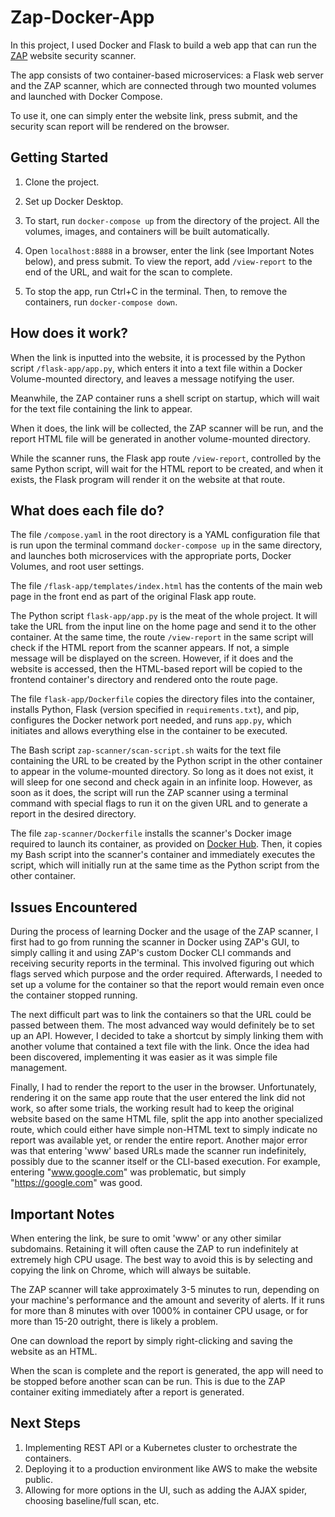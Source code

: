 # Zap-Docker-App

In this project, I used Docker and Flask to build a web app that can run the [ZAP](https://www.zaproxy.org/docs/docker/full-scan/) website security scanner.

The app consists of two container-based microservices: a Flask web server and the ZAP scanner, which are connected through two mounted volumes and launched with Docker Compose. 

To use it, one can simply enter the website link, press submit, and the security scan report will be rendered on the browser.

## Getting Started

1) Clone the project.

2) Set up Docker Desktop.

3) To start, run `docker-compose up` from the directory of the project. All the volumes, images, and containers will be built automatically.

4) Open `localhost:8888` in a browser, enter the link (see Important Notes below), and press submit. To view the report, add `/view-report` to the end of the URL, and wait for the scan to complete.

5) To stop the app, run Ctrl+C in the terminal. Then, to remove the containers, run `docker-compose down`.

## How does it work?

When the link is inputted into the website, it is processed by the Python script `/flask-app/app.py`, which enters it into a text file within a Docker Volume-mounted directory, and leaves a message notifying the user.

Meanwhile, the ZAP container runs a shell script on startup, which will wait for the text file containing the link to appear. 

When it does, the link will be collected, the ZAP scanner will be run, and the report HTML file will be generated in another volume-mounted directory.

While the scanner runs, the Flask app route `/view-report`, controlled by the same Python script, will wait for the HTML report to be created, and when it exists, the Flask program will render it on the website at that route. 

## What does each file do? 

The file `/compose.yaml` in the root directory is a YAML configuration file that is run upon the terminal command `docker-compose up` in the same directory, and launches both microservices with the appropriate ports, Docker Volumes, and root user settings.

The file `/flask-app/templates/index.html` has the contents of the main web page in the front end as part of the original Flask app route.

The Python script `flask-app/app.py` is the meat of the whole project. It will take the URL from the input line on the home page and send it to the other container. At the same time, the route `/view-report` in the same script will check if the HTML report from the scanner appears. If not, a simple message will be displayed on the screen. However, if it does and the website is accessed, then the HTML-based report will be copied to the frontend container's directory and rendered onto the route page.

The file `flask-app/Dockerfile` copies the directory files into the container, installs Python, Flask (version specified in `requirements.txt`), and pip, configures the Docker network port needed, and runs `app.py`, which initiates and allows everything else in the container to be executed. 

The Bash script `zap-scanner/scan-script.sh` waits for the text file containing the URL to be created by the Python script in the other container to appear in the volume-mounted directory. So long as it does not exist, it will sleep for one second and check again in an infinite loop. However, as soon as it does, the script will run the ZAP scanner using a terminal command with special flags to run it on the given URL and to generate a report in the desired directory. 

The file `zap-scanner/Dockerfile` installs the scanner's Docker image required to launch its container, as provided on [Docker Hub](https://hub.docker.com/r/owasp/zap2docker-stable). Then, it copies my Bash script into the scanner's container and immediately executes the script, which will initially run at the same time as the Python script from the other container. 

## Issues Encountered

During the process of learning Docker and the usage of the ZAP scanner, I first had to go from running the scanner in Docker using ZAP's GUI, to simply calling it and using ZAP's custom Docker CLI commands and receiving security reports in the terminal. This involved figuring out which flags served which purpose and the order required. Afterwards, I needed to set up a volume for the container so that the report would remain even once the container stopped running.

The next difficult part was to link the containers so that the URL could be passed between them. The most advanced way would definitely be to set up an API. However, I decided to take a shortcut by simply linking them with another volume that contained a text file with the link. Once the idea had been discovered, implementing it was easier as it was simple file management.

Finally, I had to render the report to the user in the browser. Unfortunately, rendering it on the same app route that the user entered the link did not work, so after some trials, the working result had to keep the original website based on the same HTML file, split the app into another specialized route, which could either have simple non-HTML text to simply indicate no report was available yet, or render the entire report. Another major error was that entering 'www' based URLs made the scanner run indefinitely, possibly due to  the scanner itself or the CLI-based execution. For example, entering "www.google.com" was problematic, but simply "https://google.com" was good. 

## Important Notes

When entering the link, be sure to omit 'www' or any other similar subdomains. Retaining it will often cause the ZAP to run indefinitely at extremely high CPU usage. The best way to avoid this is by selecting and copying the link on Chrome, which will always be suitable. 

The ZAP scanner will take approximately 3-5 minutes to run, depending on your machine's performance and the amount and severity of alerts. If it runs for more than 8 minutes with over 1000% in container CPU usage, or for more than 15-20 outright, there is likely a problem. 

One can download the report by simply right-clicking and saving the website as an HTML. 

When the scan is complete and the report is generated, the app will need to be stopped before another scan can be run. This is due to the ZAP container exiting immediately after a report is generated. 

## Next Steps

1) Implementing REST API or a Kubernetes cluster to orchestrate the containers.  
2) Deploying it to a production environment like AWS to make the website public.
3) Allowing for more options in the UI, such as adding the AJAX spider, choosing baseline/full scan, etc.

